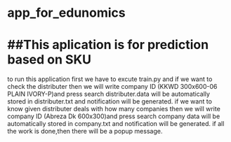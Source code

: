 # app_for_edunomics
##This aplication is for prediction based on SKU
===========================================
to run this application first we have to excute train.py and if we want to check the distributer then we will write company ID (KKWD 300x600-06 PLAIN IVORY-P)and press search distributer.data will be automatically stored in distributer.txt and notification will be generated. 
if we want to know given distributer deals with how many companies then we will write company ID (Abreza Dk 600x300)and press search company data will be automatically stored in company.txt and notification will be generated. 
if all the work is done,then there will be a popup message.
